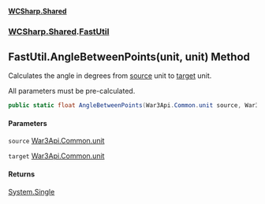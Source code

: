 #### [WCSharp.Shared](README.md 'README')
### [WCSharp.Shared](WCSharp.Shared.md 'WCSharp.Shared').[FastUtil](WCSharp.Shared.FastUtil.md 'WCSharp.Shared.FastUtil')

## FastUtil.AngleBetweenPoints(unit, unit) Method

Calculates the angle in degrees from [source](WCSharp.Shared.FastUtil.AngleBetweenPoints(War3Api.Common.unit,War3Api.Common.unit).md#WCSharp.Shared.FastUtil.AngleBetweenPoints(War3Api.Common.unit,War3Api.Common.unit).source 'WCSharp.Shared.FastUtil.AngleBetweenPoints(War3Api.Common.unit, War3Api.Common.unit).source') unit to [target](WCSharp.Shared.FastUtil.AngleBetweenPoints(War3Api.Common.unit,War3Api.Common.unit).md#WCSharp.Shared.FastUtil.AngleBetweenPoints(War3Api.Common.unit,War3Api.Common.unit).target 'WCSharp.Shared.FastUtil.AngleBetweenPoints(War3Api.Common.unit, War3Api.Common.unit).target') unit.  
  
All parameters must be pre-calculated.

```csharp
public static float AngleBetweenPoints(War3Api.Common.unit source, War3Api.Common.unit target);
```
#### Parameters

<a name='WCSharp.Shared.FastUtil.AngleBetweenPoints(War3Api.Common.unit,War3Api.Common.unit).source'></a>

`source` [War3Api.Common.unit](https://docs.microsoft.com/en-us/dotnet/api/War3Api.Common.unit 'War3Api.Common.unit')

<a name='WCSharp.Shared.FastUtil.AngleBetweenPoints(War3Api.Common.unit,War3Api.Common.unit).target'></a>

`target` [War3Api.Common.unit](https://docs.microsoft.com/en-us/dotnet/api/War3Api.Common.unit 'War3Api.Common.unit')

#### Returns
[System.Single](https://docs.microsoft.com/en-us/dotnet/api/System.Single 'System.Single')